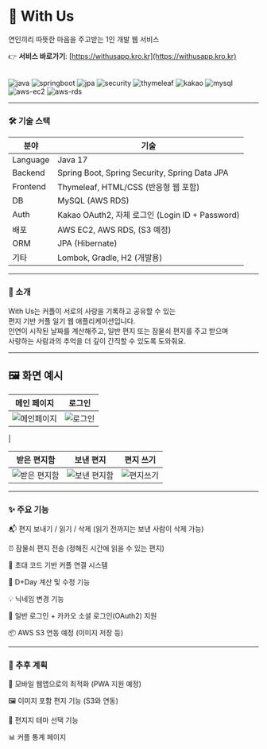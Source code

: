 # 💑 With Us
연인끼리 따뜻한 마음을 주고받는 1인 개발 웹 서비스

👉 **서비스 바로가기**: [https://withusapp.kro.kr](https://withusapp.kro.kr)

<br> <img src="https://img.shields.io/badge/Java-17-orange" alt="java"/> <img src="https://img.shields.io/badge/SpringBoot-3.x-brightgreen" alt="springboot"/> <img src="https://img.shields.io/badge/JPA-%F0%9F%93%81-lightblue" alt="jpa"/> <img src="https://img.shields.io/badge/SpringSecurity-%F0%9F%94%92-lightgrey" alt="security"/> <img src="https://img.shields.io/badge/Thymeleaf-UI-yellow" alt="thymeleaf"/> <img src="https://img.shields.io/badge/KakaoOAuth2-%F0%9F%91%A5-yellowgreen" alt="kakao"/> <img src="https://img.shields.io/badge/MySQL-8.x-blue" alt="mysql"/> <img src="https://img.shields.io/badge/AWS%20EC2-%E2%9A%A1%EF%B8%8F-orange" alt="aws-ec2"/> <img src="https://img.shields.io/badge/AWS%20RDS-%F0%9F%93%8D-blueviolet" alt="aws-rds"/>

---

### 🛠 기술 스택

| 분야       | 기술                                                       |
|------------|------------------------------------------------------------|
| Language   | Java 17                                                    |
| Backend    | Spring Boot, Spring Security, Spring Data JPA             |
| Frontend   | Thymeleaf, HTML/CSS (반응형 웹 포함)                       |
| DB         | MySQL (AWS RDS)                                            |
| Auth       | Kakao OAuth2, 자체 로그인 (Login ID + Password)            |
| 배포       | AWS EC2, AWS RDS, (S3 예정)                                |
| ORM        | JPA (Hibernate)                                            |
| 기타       | Lombok, Gradle, H2 (개발용)                                |

---

### 📌 소개
With Us는 커플이 서로의 사랑을 기록하고 공유할 수 있는 <br>
편지 기반 커플 일기 웹 애플리케이션입니다. <br>
인연이 시작된 날짜를 계산해주고, 일반 편지 또는 잠물쇠 편지를 주고 받으며 <br>
사랑하는 사람과의 추억을 더 깊이 간직할 수 있도록 도와줘요.

---

## 🖼 화면 예시

| 메인 페이지 | 로그인 |
|-------------|--------|
| ![메인페이지](https://github.com/user-attachments/assets/495968ae-8e30-4bab-b78a-c78457308bd9) | ![로그인](https://github.com/user-attachments/assets/3fd242ea-2368-411f-8e18-abe4b916694e)
 |

| 받은 편지함 | 보낸 편지 | 편지 쓰기 |
|-------------|-----------|-----------|
| ![받은 편지함](https://github.com/user-attachments/assets/b16b742b-32ec-4a7b-b99a-b87724b3f94b) | ![보낸 편지함](https://github.com/user-attachments/assets/22b234f7-4305-46e6-b2ec-35646bb81569) | ![편지쓰기](https://github.com/user-attachments/assets/1a9b790b-a23d-4990-b107-00e299b564f3) |


---

### ✨ 주요 기능
📬 편지 보내기 / 읽기 / 삭제 (읽기 전까지는 보낸 사람이 삭제 가능)

⏰ 잠물쇠 편지 전송 (정해진 시간에 읽을 수 있는 편지)

👫 초대 코드 기반 커플 연결 시스템

📅 D+Day 계산 및 수정 기능

💡 닉네임 변경 기능

🔐 일반 로그인 + 카카오 소셜 로그인(OAuth2) 지원

📦 AWS S3 연동 예정 (이미지 저장 등)

---

### 💬 추후 계획
📱 모바일 웹앱으로의 최적화 (PWA 지원 예정)

🖼 이미지 포함 편지 기능 (S3와 연동)

🎨 편지지 테마 선택 기능

📊 커플 통계 페이지
